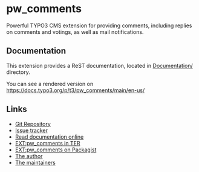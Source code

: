 # pw_comments

Powerful TYPO3 CMS extension for providing comments, including replies on comments and votings, 
as well as mail notifications.


## Documentation

This extension provides a ReST documentation, located in [Documentation/](./Documentation) directory.

You can see a rendered version on https://docs.typo3.org/p/t3/pw_comments/main/en-us/


## Links

- [Git Repository](https://github.com/teamneusta/pw_comments)
- [Issue tracker](https://github.com/teamneusta/pw_comments/issues)
- [Read documentation online](https://docs.typo3.org/p/t3/pw_comments/main/en-us/)
- [EXT:pw_comments in TER](https://extensions.typo3.org/extension/pw_comments)
- [EXT:pw_comments on Packagist](https://packagist.org/packages/teamneusta/pw_comments)
- [The author](https://v.ieweg.de)
- [The maintainers](https://github.com/teamneusta)

